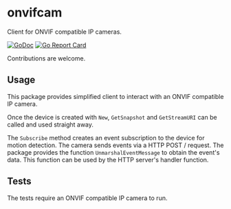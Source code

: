 # onvifcam
Client for ONVIF compatible IP cameras.

[![GoDoc](https://godoc.org/github.com/tarancss/onvifcam?status.svg)](https://godoc.org/github.com/tarancss/onvifcam)
[![Go Report Card](https://goreportcard.com/badge/github.com/tarancss/onvifcam)](https://goreportcard.com/report/github.com/tarancss/onvifcam)

Contributions are welcome.

## Usage
This package provides simplified client to interact with an ONVIF compatible IP camera.

Once the device is created with `New`, `GetSnapshot` and `GetStreamURI` can be called and used straight away.

The `Subscribe` method creates an event subscription to the device for motion detection. The camera sends events via a HTTP POST / request. The package provides the function `UnmarshalEventMessage` to obtain the event's data. This function can be used by the HTTP server's handler function.

## Tests
The tests require an ONVIF compatible IP camera to run.

